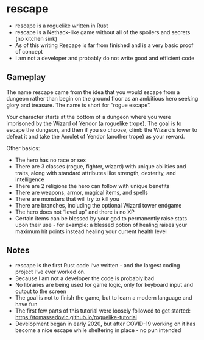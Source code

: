 # rescape

- rescape is a roguelike written in Rust
- rescape is a Nethack-like game without all of the spoilers and secrets (no kitchen sink)
- As of this writing Rescape is far from finished and is a very basic proof of concept
- I am not a developer and probably do not write good and efficient code

## Gameplay

The name rescape came from the idea that you would escape from a dungeon rather than begin on the ground floor as an ambitious hero seeking glory and treasure. The name is short for “rogue escape”.

Your character starts at the bottom of a dungeon where you were imprisoned by the Wizard of Yendor (a roguelike trope). The goal is to escape the dungeon, and then if you so choose, climb the Wizard’s tower to defeat it and take the Amulet of Yendor (another trope) as your reward. 

Other basics:
- The hero has no race or sex
- There are 3 classes (rogue, fighter, wizard) with unique abilities and traits, along with standard attributes like strength, dexterity, and intelligence
- There are 2 religions the hero can follow with unique benefits
- There are weapons, armor, magical items, and spells
- There are monsters that will try to kill you
- There are branches, including the optional Wizard tower endgame
- The hero does not “level up” and there is no XP
- Certain items can be blessed by your god to permanently raise stats upon their use - for example: a blessed potion of healing raises your maximum hit points instead healing your current health level

## Notes

- rescape is the first Rust code I’ve written - and the largest coding project I’ve ever worked on.
- Because I am not a developer the code is probably bad
- No libraries are being used for game logic, only for keyboard input and output to the screen
- The goal is not to finish the game, but to learn a modern language and have fun
- The first few parts of this tutorial were loosely followed to get started: https://tomassedovic.github.io/roguelike-tutorial
- Development began in early 2020, but after COVID-19 working on it has become a nice escape while sheltering in place - no pun intended
